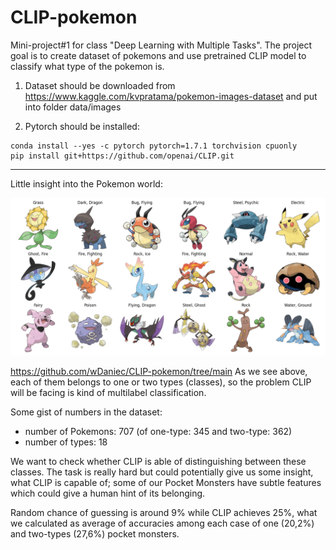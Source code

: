 # CLIP-pokemon
Mini-project#1 for class "Deep Learning with Multiple Tasks". The project goal is to create dataset of pokemons and use pretrained CLIP model to classify what type of the pokemon is. 


1. Dataset should be downloaded from https://www.kaggle.com/kvpratama/pokemon-images-dataset and put into folder
data/images

2. Pytorch should be installed:
```shell
conda install --yes -c pytorch pytorch=1.7.1 torchvision cpuonly
pip install git+https://github.com/openai/CLIP.git
```

---
Little insight into the Pokemon world:

![dataset_preview](./figures_and_metrics/dataset_preview.png?raw=true)

https://github.com/wDaniec/CLIP-pokemon/tree/main
As we see above, each of them belongs to one or two types (classes), so the problem CLIP will be facing is kind of multilabel classification.

Some gist of numbers in the dataset:
- number of Pokemons:  707 (of one-type: 345 and two-type: 362)
- number of types: 18

We want to check whether CLIP is able of distinguishing between these classes.
The task is really hard but could potentially give us some insight, what CLIP is capable of;
some of our Pocket Monsters have  subtle features which could give a human hint of its belonging.

Random chance of guessing is around 9%  while CLIP achieves 25%, what we calculated as average of accuracies among each case of one (20,2%) and two-types (27,6%) pocket monsters.
